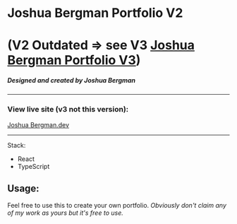 # Joshua Bergman Portfolio V2

# (V2 Outdated => see V3 [Joshua Bergman Portfolio V3](https://github.com/JoshBergman/Portfolio-V3))

##### Designed and created by Joshua Bergman

---

### View live site (v3 not this version):

[Joshua Bergman.dev](https://joshuabergman.dev/)

---

Stack:

- React
- TypeScript

## Usage:

Feel free to use this to create your own portfolio.
_Obviously don't claim any of my work as yours but it's free to use._
